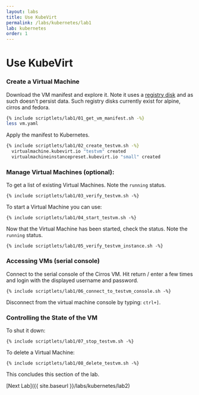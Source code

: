 ```yaml
---
layout: labs
title: Use KubeVirt
permalink: /labs/kubernetes/lab1
lab: kubernetes
order: 1
---
```


# Use KubeVirt

### Create a Virtual Machine

Download the VM manifest and explore it. Note it uses a [registry disk](https://kubevirt.io/user-guide/#/workloads/virtual-machines/disks-and-volumes?id=registrydisk) and as such doesn't persist data. Such registry disks currently exist for alpine, cirros and fedora.

```bash
{% include scriptlets/lab1/01_get_vm_manifest.sh -%}
less vm.yaml
```

Apply the manifest to Kubernetes.

```bash
{% include scriptlets/lab1/02_create_testvm.sh -%}
  virtualmachine.kubevirt.io "testvm" created
  virtualmachineinstancepreset.kubevirt.io "small" created
```

### Manage Virtual Machines (optional):

To get a list of existing Virtual Machines. Note the `running` status.

```
{% include scriptlets/lab1/03_verify_testvm.sh -%}
```

To start a Virtual Machine you can use:

```
{% include scriptlets/lab1/04_start_testvm.sh -%}
```

Now that the Virtual Machine has been started, check the status. Note the `running` status.

```
{% include scriptlets/lab1/05_verify_testvm_instance.sh -%}
```

### Accessing VMs (serial console)

Connect to the serial console of the Cirros VM. Hit return / enter a few times and login with the displayed username and password.

```
{% include scriptlets/lab1/06_connect_to_testvm_console.sh -%}
```

Disconnect from the virtual machine console by typing: `ctrl+]`.

### Controlling the State of the VM

To shut it down:

```
{% include scriptlets/lab1/07_stop_testvm.sh -%}
```

To delete a Virtual Machine:

```
{% include scriptlets/lab1/08_delete_testvm.sh -%}
```

This concludes this section of the lab.

[Next Lab]({{ site.baseurl }}/labs/kubernetes/lab2)
